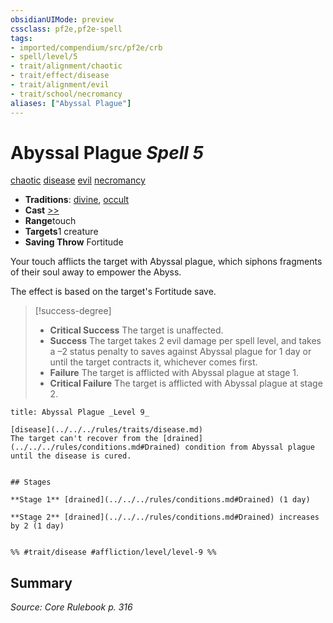 ```yaml
---
obsidianUIMode: preview
cssclass: pf2e,pf2e-spell
tags:
- imported/compendium/src/pf2e/crb
- spell/level/5
- trait/alignment/chaotic
- trait/effect/disease
- trait/alignment/evil
- trait/school/necromancy
aliases: ["Abyssal Plague"]
---
```

# Abyssal Plague *Spell 5*   
[chaotic](chaotic.md)  [disease](rules/traits/disease.md)  [evil](evil.md)  [necromancy](necromancy.md)  

- **Traditions**: [divine](divine.md), [occult](occult.md)
- **Cast** [>>](chapter-9-playing-the-game.md#Actions "Two-Action") 
- **Range**touch
- **Targets**1 creature
- **Saving Throw** Fortitude

Your touch afflicts the target with Abyssal plague, which siphons fragments of their soul away to empower the Abyss.

The effect is based on the target's Fortitude save.

> [!success-degree] 
> - **Critical Success** The target is unaffected.
> - **Success** The target takes 2 evil damage per spell level, and takes a –2 status penalty to saves against Abyssal plague for 1 day or until the target contracts it, whichever comes first.
> - **Failure** The target is afflicted with Abyssal plague at stage 1.
> - **Critical Failure** The target is afflicted with Abyssal plague at stage 2.

```ad-inline-affliction
title: Abyssal Plague _Level 9_

[disease](../../../rules/traits/disease.md)  
The target can't recover from the [drained](../../../rules/conditions.md#Drained) condition from Abyssal plague until the disease is cured.


## Stages

**Stage 1** [drained](../../../rules/conditions.md#Drained) (1 day)

**Stage 2** [drained](../../../rules/conditions.md#Drained) increases by 2 (1 day)


%% #trait/disease #affliction/level/level-9 %%
```

## Summary

*Source: Core Rulebook p. 316*
